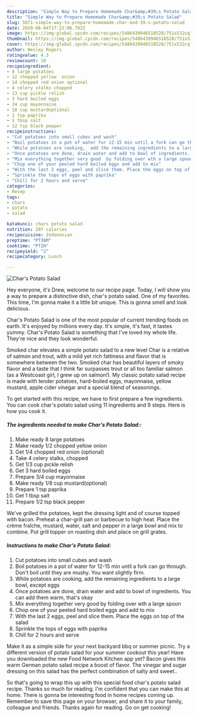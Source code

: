 ```yaml
---
description: "Simple Way to Prepare Homemade Char&amp;#39;s Potato Salad"
title: "Simple Way to Prepare Homemade Char&amp;#39;s Potato Salad"
slug: 5671-simple-way-to-prepare-homemade-char-and-39-s-potato-salad
date: 2020-06-04T17:22:06.792Z
image: https://img-global.cpcdn.com/recipes/5486439946518528/751x532cq70/chars-potato-salad-recipe-main-photo.jpg
thumbnail: https://img-global.cpcdn.com/recipes/5486439946518528/751x532cq70/chars-potato-salad-recipe-main-photo.jpg
cover: https://img-global.cpcdn.com/recipes/5486439946518528/751x532cq70/chars-potato-salad-recipe-main-photo.jpg
author: Wesley Rogers
ratingvalue: 4.3
reviewcount: 10
recipeingredient:
- 8 large potatoes
- 12 chopped yellow  onion
- 14 chopped red onion optional
- 4 celery stalks chopped
- 13 cup pickle relish
- 3 hard boiled eggs
- 34 cup mayonnaise
- 18 cup mustardoptional
- 1 tsp paprika
- 1 tbsp salt
- 12 tsp black pepper
recipeinstructions:
- "Cut potatoes into small cubes and wash"
- "Boil potatoes in a pot of water for 12-15 min until a fork can go through.  Don&#39;t boil until they are mushy. You want slightly firm."
- "While potatoes are cooking,  add the remaining ingredients to a large bowl, except eggs"
- "Once potatoes are done, drain water and add to bowl of ingredients.  You can add them warm,  that&#39;s okay"
- "Mix everything together very good  by folding over wth a large spoon"
- "Chop one of your peeled hard boiled eggs and add to mix"
- "With the last 2 eggs, peel and slice them. Place the eggs on top of the salad"
- "Sprinkle the tops of eggs with paprika"
- "Chill for 2 hours and serve"
categories:
- Resep
tags:
- chars
- potato
- salad

katakunci: chars potato salad
nutrition: 207 calories
recipecuisine: Indonesian
preptime: "PT36M"
cooktime: "PT2H"
recipeyield: "2"
recipecategory: Lunch

---
```



![Char&#39;s Potato Salad](https://img-global.cpcdn.com/recipes/5486439946518528/751x532cq70/chars-potato-salad-recipe-main-photo.jpg)

Hey everyone, it's Drew, welcome to our recipe page. Today, I will show you a way to prepare a distinctive dish, char&#39;s potato salad. One of my favorites. This time, I'm gonna make it a little bit unique. This is gonna smell and look delicious.

Char&#39;s Potato Salad is one of the most popular of current trending foods on earth. It's enjoyed by millions every day. It's simple, it's fast, it tastes yummy. Char&#39;s Potato Salad is something that I've loved my whole life. They're nice and they look wonderful.

Smoked char elevates a simple potato salad to a new level Char is a relative of salmon and trout, with a mild yet rich fattiness and flavor that is somewhere between the two. Smoked char has beautiful layers of smoky flavor and a taste that I think far surpasses trout or all too familiar salmon (as a Westcoast girl, I grew up on salmon!). My classic potato salad recipe is made with tender potatoes, hard-boiled eggs, mayonnaise, yellow mustard, apple cider vinegar and a special blend of seasonings.


To get started with this recipe, we have to first prepare a few ingredients. You can cook char&#39;s potato salad using 11 ingredients and 9 steps. Here is how you cook it.

##### The ingredients needed to make Char&#39;s Potato Salad::

1. Make ready 8 large potatoes
1. Make ready 1/2 chopped yellow  onion
1. Get 1/4 chopped red onion (optional)
1. Take 4 celery stalks, chopped
1. Get 1/3 cup pickle relish
1. Get 3 hard boiled eggs
1. Prepare 3/4 cup mayonnaise
1. Make ready 1/8 cup mustard(optional)
1. Prepare 1 tsp paprika
1. Get 1 tbsp salt
1. Prepare 1/2 tsp black pepper


We&#39;ve grilled the potatoes, kept the dressing light and of course topped with bacon. Preheat a char-grill pan or barbecue to high heat. Place the crème fraîche, mustard, water, salt and pepper in a large bowl and mix to combine. Put grill topper on roasting dish and place on grill grates. 

##### Instructions to make Char&#39;s Potato Salad:

1. Cut potatoes into small cubes and wash
1. Boil potatoes in a pot of water for 12-15 min until a fork can go through.  Don&#39;t boil until they are mushy. You want slightly firm.
1. While potatoes are cooking,  add the remaining ingredients to a large bowl, except eggs
1. Once potatoes are done, drain water and add to bowl of ingredients.  You can add them warm,  that&#39;s okay
1. Mix everything together very good  by folding over wth a large spoon
1. Chop one of your peeled hard boiled eggs and add to mix
1. With the last 2 eggs, peel and slice them. Place the eggs on top of the salad
1. Sprinkle the tops of eggs with paprika
1. Chill for 2 hours and serve


Make it as a simple side for your next backyard bbq or summer picnic. Try a different version of potato salad for your summer cookout this year! Have you downloaded the new Food Network Kitchen app yet? Bacon gives this warm German potato salad recipe a boost of flavor. The vinegar and sugar dressing on this salad has the perfect combination of salty and sweet.. 

So that's going to wrap this up with this special food char&#39;s potato salad recipe. Thanks so much for reading. I'm confident that you can make this at home. There is gonna be interesting food in home recipes coming up. Remember to save this page on your browser, and share it to your family, colleague and friends. Thanks again for reading. Go on get cooking!
